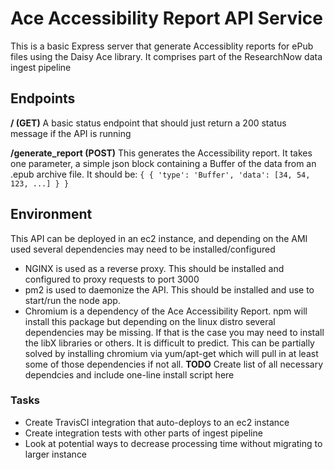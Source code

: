 # Ace Accessibility Report API Service
This is a basic Express server that generate Accessiblity reports for ePub files using the Daisy Ace library. It comprises part of the ResearchNow data ingest pipeline

## Endpoints

**/ (GET)** A basic status endpoint that should just return a 200 status message if the API is running

**/generate_report (POST)** This generates the Accessibility report. It takes one parameter, a simple json block containing a Buffer of the data from an .epub archive file. It should be:
`
{
  {
    'type': 'Buffer',
    'data': [34, 54, 123, ...]
  }
}
`

## Environment
This API can be deployed in an ec2 instance, and depending on the AMI used several dependencies may need to be installed/configured
- NGINX is used as a reverse proxy. This should be installed and configured to proxy requests to port 3000
- pm2 is used to daemonize the API. This should be installed and use to start/run the node app.
- Chromium is a dependency of the Ace Accessibility Report. npm will install this package but depending on the linux distro several dependencies may be missing. If that is the case you may need to install the libX libraries or others. It is difficult to predict. This can be partially solved by installing chromium via yum/apt-get which will pull in at least some of those dependencies if not all. **TODO** Create list of all necessary dependcies and include one-line install script here

### Tasks
- Create TravisCI integration that auto-deploys to an ec2 instance
- Create integration tests with other parts of ingest pipeline
- Look at potential ways to decrease processing time without migrating to larger instance
